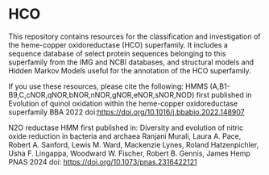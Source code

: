 # HCO
This repository contains resources for the classification and investigation of the heme-copper oxidoreductase (HCO) superfamily. It includes a sequence database of select protein sequences belonging to this superfamily from the IMG and NCBI databases, and structural models and Hidden Markov Models useful for the annotation of the HCO superfamily.

If you use these resources, please cite the following:
HMMS (A,B1-B9,C,cNOR,qNOR,bNOR,nNOR,gNOR,eNOR,sNOR,NOD) first published in
Evolution of quinol oxidation within the heme-copper oxidoreductase superfamily
BBA 2022 doi:https://doi.org/10.1016/j.bbabio.2022.148907

N2O reductase HMM first published in:
Diversity and evolution of nitric oxide reduction in bacteria and archaea 
Ranjani Murali, Laura A. Pace, Robert A. Sanford, Lewis M. Ward, Mackenzie Lynes, Roland Hatzenpichler, Usha F. Lingappa, Woodward W. Fischer, Robert B. Gennis, James Hemp
PNAS 2024 doi: https://doi.org/10.1073/pnas.2316422121
